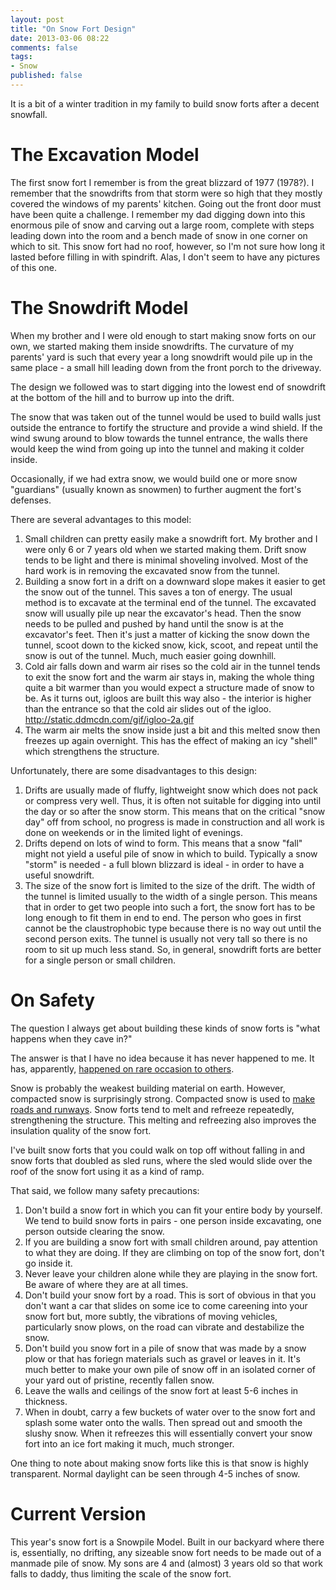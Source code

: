 ```yaml
---
layout: post
title: "On Snow Fort Design"
date: 2013-03-06 08:22
comments: false
tags:
- Snow
published: false
---
```


It is a bit of a winter tradition in my family to build snow forts after a decent snowfall.

<!--more-->

# The Excavation Model

The first snow fort I remember is from the great blizzard of 1977 (1978?).  I remember that the snowdrifts from that storm were so high that they mostly covered the windows of my parents' kitchen.  Going out the front door must have been quite a challenge.  I remember my dad digging down into this enormous pile of snow and carving out a large room, complete with steps leading down into the room and a bench made of snow in one corner on which to sit.  This snow fort had no roof, however, so I'm not sure how long it lasted before filling in with spindrift.  Alas, I don't seem to have any pictures of this one.

# The Snowdrift Model

When my brother and I were old enough to start making snow forts on our own, we started making them inside snowdrifts.  The curvature of my parents' yard is such that every year a long snowdrift would pile up in the same place - a small hill leading down from the front porch to the driveway.

The design we followed was to start digging into the lowest end of snowdrift at the bottom of the hill and to burrow up into the drift.

The snow that was taken out of the tunnel would be used to build walls just outside the entrance to fortify the structure and provide a wind shield.  If the wind swung around to blow towards the tunnel entrance, the walls there would keep the wind from going up into the tunnel and making it colder inside.

Occasionally, if we had extra snow, we would build one or more snow "guardians" (usually known as snowmen) to further augment the fort's defenses.

There are several advantages to this model:

1.  Small children can pretty easily make a snowdrift fort.  My brother and I were only 6 or 7 years old when we started making them.  Drift snow tends to be light and there is minimal shoveling involved.  Most of the hard work is in removing the excavated snow from the tunnel.
2. Building a snow fort in a drift on a downward slope makes it easier to get the snow out of the tunnel.  This saves a ton of energy.  The usual method is to excavate at the terminal end of the tunnel.  The excavated snow will usually pile up near the excavator's head.  Then the snow needs to be pulled and pushed by hand until the snow is at the excavator's feet.  Then it's just a matter of kicking the snow down the tunnel, scoot down to the kicked snow, kick, scoot, and repeat until the snow is out of the tunnel.  Much, much easier going downhill.
3.  Cold air falls down and warm air rises so the cold air in the tunnel tends to exit the snow fort and the warm air stays in, making the whole thing quite a bit warmer than you would expect a structure made of snow to be.  As it turns out, igloos are built this way also - the interior is higher than the entrance so that the cold air slides out of the igloo. http://static.ddmcdn.com/gif/igloo-2a.gif
4. The warm air melts the snow inside just a bit and this melted snow then freezes up again overnight.  This has the effect of making an icy "shell" which strengthens the structure.

Unfortunately, there are some disadvantages to this design:

1.  Drifts are usually made of fluffy, lightweight snow which does not pack or compress very well.  Thus, it is often not suitable for digging into until the day or so after the snow storm.  This means that on the critical "snow day" off from school, no progress is made in construction and all work is done on weekends or in the limited light of evenings.
2. Drifts depend on lots of wind to form.  This means that a snow "fall" might not yield a useful pile of snow in which to build.  Typically a snow "storm" is needed - a full blown blizzard is ideal - in order to have a useful snowdrift.
3. The size of the snow fort is limited to the size of the drift.  The width of the tunnel is limited usually to the width of a single person.  This means that in order to get two people into such a fort, the snow fort has to be long enough to fit them in end to end.  The person who goes in first cannot be the claustrophobic type because there is no way out until the second person exits.  The tunnel is usually not very tall so there is no room to sit up much less stand.  So, in general, snowdrift forts are better for a single person or small children.

# On Safety

The question I always get about building these kinds of snow forts is "what happens when they cave in?"

The answer is that I have no idea because it has never happened to me.  It has, apparently, [happened on rare occasion to others](http://www.cbc.ca/news/canada/montreal/story/2011/03/07/snow-fort-death-chambly-warning.html).

Snow is probably the weakest building material on earth.  However, compacted snow is surprisingly strong.  Compacted snow is used to [make roads and runways](http://eprints.lib.hokudai.ac.jp/dspace/bitstream/2115/20355/1/2_p993-1005.pdf).  Snow forts tend to melt and refreeze repeatedly, strengthening the structure.  This melting and refreezing also improves the insulation quality of the snow fort. 

I've built snow forts that you could walk on top off without falling in and snow forts that doubled as sled runs, where the sled would slide over the roof of the snow fort using it as a kind of ramp. 

That said, we follow many safety precautions:

1.  Don't build a snow fort in which you can fit your entire body by yourself.  We tend to build snow forts in pairs - one person inside excavating, one person outside clearing the snow.
2. If you are building a snow fort with small children around, pay attention to what they are doing.  If they are climbing on top of the snow fort, don't go inside it.
3. Never leave your children alone while they are playing in the snow fort.  Be aware of where they are at all times.
4. Don't build your snow fort by a road.  This is sort of obvious in that you don't want a car that slides on some ice to come careening into your snow fort but, more subtly, the vibrations of moving vehicles, particularly snow plows, on the road can vibrate and destabilize the snow.
5. Don't build you snow fort in a pile of snow that was made by a snow plow or that has foriegn materials such as gravel or leaves in it.  It's much better to make your own pile of snow off in an isolated corner of your yard out of pristine, recently fallen snow.
6. Leave the walls and ceilings of the snow fort at least 5-6 inches in thickness.
7. When in doubt, carry a few buckets of water over to the snow fort and splash some water onto the walls.  Then spread out and smooth the slushy snow.  When it refreezes this will essentially convert your snow fort into an ice fort making it much, much stronger.


One thing to note about making snow forts like this is that snow is highly transparent.  Normal daylight can be seen through 4-5 inches of snow.

# Current Version

This year's snow fort is a Snowpile Model.  Built in our backyard where there is, essentially, no drifting, any sizeable snow fort needs to be made out of a manmade pile of snow.  My sons are 4 and (almost) 3 years old so that work falls to daddy, thus limiting the scale of the snow fort.

